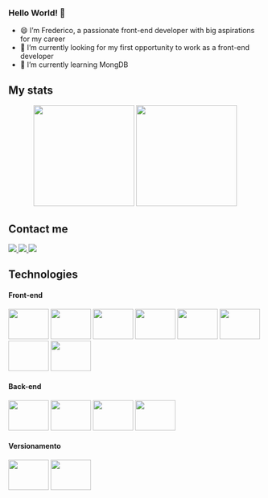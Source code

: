 ### Hello World! 👋

- 😄 I’m Frederico, a passionate front-end developer with big aspirations for my career
- 🔭 I’m currently looking for my first opportunity to work as a front-end developer
- 🌱 I’m currently learning MongDB

## My stats
<div align="center">
 <img height="200em"  src="https://github-readme-stats.vercel.app/api?username=fredericosafebox&count_private=true&show_icons=true&theme=codeSTACKr" />
 <img height="200em"  src="https://github-readme-stats.vercel.app/api/top-langs/?username=fredericosafebox&theme=codeSTACKr&langs_count=9" />
</div>
          
## Contact me
<div>
<a href="https://www.linkedin.com/in/frederico-b-costa/" target="_blank">
<img src="https://img.shields.io/badge/LinkedIn-0077B5?style=for-the-badge&logo=linkedin&logoColor=white" target="_blank"/>
</a>
<a href="https://www.instagram.com/frederico.edf/" target="_blank">
<img src="https://img.shields.io/badge/Instagram-E4405F?style=for-the-badge&logo=instagram&logoColor=white" target="_blank"/>
</a>
<a href="https://wa.me/5579999997922" target="_blank">
<img src="https://img.shields.io/badge/WhatsApp-25D366?style=for-the-badge&logo=whatsapp&logoColor=white" target="_blank"/>
</a>
</div>

## Technologies
#### Front-end
<div>
<img height="60" width="80" src="https://cdn.jsdelivr.net/gh/devicons/devicon/icons/html5/html5-plain-wordmark.svg" />
<img height="60" width="80" src="https://cdn.jsdelivr.net/gh/devicons/devicon/icons/css3/css3-plain-wordmark.svg" />
<img height="60" width="80" src="https://cdn.jsdelivr.net/gh/devicons/devicon/icons/javascript/javascript-original.svg" />
<img height="60" width="80" src="https://cdn.jsdelivr.net/gh/devicons/devicon/icons/typescript/typescript-original.svg" />
<img height="60" width="80" src="https://cdn.jsdelivr.net/gh/devicons/devicon/icons/react/react-original.svg" />
<img height="60" width="80" src="https://cdn.jsdelivr.net/gh/devicons/devicon/icons/angularjs/angularjs-original.svg" />
<img height="60" width="80  src="https://cdn.jsdelivr.net/gh/devicons/devicon/icons/nextjs/nextjs-line.svg" />
<img height="60" width="80" src="https://cdn.jsdelivr.net/gh/devicons/devicon/icons/figma/figma-original.svg" />
</div>

#### Back-end
<div>
<img height="60" width="80" src="https://cdn.jsdelivr.net/gh/devicons/devicon/icons/java/java-original.svg" />
<img height="60" width="80" src="https://cdn.jsdelivr.net/gh/devicons/devicon/icons/python/python-original.svg" />
<img height="60" width="80" src="https://cdn.jsdelivr.net/gh/devicons/devicon/icons/mysql/mysql-original-wordmark.svg" />
<img height="60" width="80" src="https://cdn.jsdelivr.net/gh/devicons/devicon/icons/spring/spring-original.svg" />
</div>
 
#### Versionamento
<div>
<img height="60" width="80" src="https://cdn.jsdelivr.net/gh/devicons/devicon/icons/git/git-plain.svg" />
<img height="60" width="80" src="https://cdn.jsdelivr.net/gh/devicons/devicon/icons/github/github-original.svg" />
</div>


<!--
**fredericosafebox/fredericosafebox** is a ✨ _special_ ✨ repository because its `README.md` (this file) appears on your GitHub profile.

Here are some ideas to get you started:

-->
